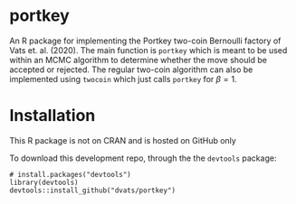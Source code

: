 # portkey
An R package for implementing the Portkey two-coin Bernoulli factory of Vats et. al. (2020). The main function is `portkey` which is meant to be used within an MCMC algorithm to determine whether the move should be accepted or rejected. The regular two-coin algorithm can also be implemented using `twocoin` which just calls `portkey` for $`\beta = 1`$. 


# Installation
This R package is not on CRAN and is hosted on GitHub only

To download this development repo,  through the the `devtools` package:

```{r}
# install.packages("devtools")
library(devtools)
devtools::install_github("dvats/portkey")
```

